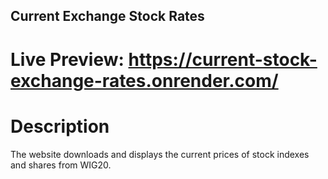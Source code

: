 ## Current Exchange Stock Rates

# Live Preview: https://current-stock-exchange-rates.onrender.com/

# Description
The website downloads and displays the current prices of stock indexes and shares from WIG20.